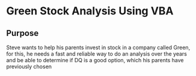 # Green Stock Analysis Using VBA
## Purpose

  Steve wants to help his parents invest in stock in a company called Green, for this, he needs a fast and reliable way to do an analysis over the years and be able to determine if DQ is a good option, which his parents have previously chosen
